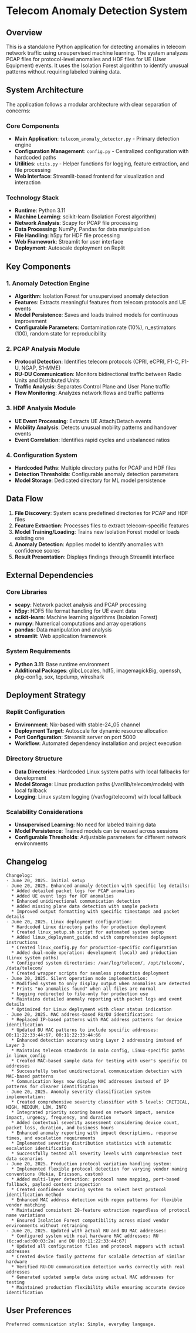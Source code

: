 # Telecom Anomaly Detection System

## Overview

This is a standalone Python application for detecting anomalies in telecom network traffic using unsupervised machine learning. The system analyzes PCAP files for protocol-level anomalies and HDF files for UE (User Equipment) events. It uses the Isolation Forest algorithm to identify unusual patterns without requiring labeled training data.

## System Architecture

The application follows a modular architecture with clear separation of concerns:

### Core Components
- **Main Application**: `telecom_anomaly_detector.py` - Primary detection engine
- **Configuration Management**: `config.py` - Centralized configuration with hardcoded paths
- **Utilities**: `utils.py` - Helper functions for logging, feature extraction, and file processing
- **Web Interface**: Streamlit-based frontend for visualization and interaction

### Technology Stack
- **Runtime**: Python 3.11
- **Machine Learning**: scikit-learn (Isolation Forest algorithm)
- **Network Analysis**: Scapy for PCAP file processing
- **Data Processing**: NumPy, Pandas for data manipulation
- **File Handling**: h5py for HDF file processing
- **Web Framework**: Streamlit for user interface
- **Deployment**: Autoscale deployment on Replit

## Key Components

### 1. Anomaly Detection Engine
- **Algorithm**: Isolation Forest for unsupervised anomaly detection
- **Features**: Extracts meaningful features from telecom protocols and UE events
- **Model Persistence**: Saves and loads trained models for continuous improvement
- **Configurable Parameters**: Contamination rate (10%), n_estimators (100), random state for reproducibility

### 2. PCAP Analysis Module
- **Protocol Detection**: Identifies telecom protocols (CPRI, eCPRI, F1-C, F1-U, NGAP, S1-MME)
- **RU-DU Communication**: Monitors bidirectional traffic between Radio Units and Distributed Units
- **Traffic Analysis**: Separates Control Plane and User Plane traffic
- **Flow Monitoring**: Analyzes network flows and traffic patterns

### 3. HDF Analysis Module
- **UE Event Processing**: Extracts UE Attach/Detach events
- **Mobility Analysis**: Detects unusual mobility patterns and handover events
- **Event Correlation**: Identifies rapid cycles and unbalanced ratios

### 4. Configuration System
- **Hardcoded Paths**: Multiple directory paths for PCAP and HDF files
- **Detection Thresholds**: Configurable anomaly detection parameters
- **Model Storage**: Dedicated directory for ML model persistence

## Data Flow

1. **File Discovery**: System scans predefined directories for PCAP and HDF files
2. **Feature Extraction**: Processes files to extract telecom-specific features
3. **Model Training/Loading**: Trains new Isolation Forest model or loads existing one
4. **Anomaly Detection**: Applies model to identify anomalies with confidence scores
5. **Result Presentation**: Displays findings through Streamlit interface

## External Dependencies

### Core Libraries
- **scapy**: Network packet analysis and PCAP processing
- **h5py**: HDF5 file format handling for UE event data
- **scikit-learn**: Machine learning algorithms (Isolation Forest)
- **numpy**: Numerical computations and array operations
- **pandas**: Data manipulation and analysis
- **streamlit**: Web application framework

### System Requirements
- **Python 3.11**: Base runtime environment
- **Additional Packages**: glibcLocales, hdf5, imagemagickBig, openssh, pkg-config, sox, tcpdump, wireshark

## Deployment Strategy

### Replit Configuration
- **Environment**: Nix-based with stable-24_05 channel
- **Deployment Target**: Autoscale for dynamic resource allocation
- **Port Configuration**: Streamlit server on port 5000
- **Workflow**: Automated dependency installation and project execution

### Directory Structure
- **Data Directories**: Hardcoded Linux system paths with local fallbacks for development
- **Model Storage**: Linux production paths (/var/lib/telecom/models) with local fallback
- **Logging**: Linux system logging (/var/log/telecom/) with local fallback

### Scalability Considerations
- **Unsupervised Learning**: No need for labeled training data
- **Model Persistence**: Trained models can be reused across sessions
- **Configurable Thresholds**: Adjustable parameters for different network environments

## Changelog

```
Changelog:
- June 20, 2025. Initial setup
- June 20, 2025. Enhanced anomaly detection with specific log details:
  * Added detailed packet logs for PCAP anomalies
  * Added UE event logs for HDF anomalies  
  * Enhanced unidirectional communication detection
  * Added missing plane data detection with sample packets
  * Improved output formatting with specific timestamps and packet details
- June 20, 2025. Linux deployment configuration:
  * Hardcoded Linux directory paths for production deployment
  * Created linux_setup.sh script for automated system setup
  * Added linux_deployment_guide.md with comprehensive deployment instructions
  * Created linux_config.py for production-specific configuration
  * Added dual-mode operation: development (local) and production (Linux system paths)
  * Configured system directories: /var/log/telecom/, /opt/telecom/, /data/telecom/
  * Created wrapper scripts for seamless production deployment
- June 20, 2025. Silent operation mode implementation:
  * Modified system to only display output when anomalies are detected
  * Prints "no anomalies found" when all files are normal
  * Logging redirected to file-only for production use
  * Maintains detailed anomaly reporting with packet logs and event details
  * Optimized for Linux deployment with clear status indication
- June 20, 2025. MAC address-based RU/DU identification:
  * Replaced IP-based patterns with MAC address patterns for device identification
  * Updated DU MAC patterns to include specific addresses: 00:11:22:33:44:67, 00:11:22:33:44:66
  * Enhanced detection accuracy using Layer 2 addressing instead of Layer 3
  * Maintains telecom standards in main config, Linux-specific paths in linux_config
  * Created MAC-based sample data for testing with user's specific DU addresses
  * Successfully tested unidirectional communication detection with MAC-based patterns
  * Communication keys now display MAC addresses instead of IP patterns for clearer identification
- June 20, 2025. Anomaly severity classification system implementation:
  * Created comprehensive severity classifier with 5 levels: CRITICAL, HIGH, MEDIUM, LOW, INFO
  * Integrated priority scoring based on network impact, service impact, urgency, frequency, and duration
  * Added contextual severity assessment considering device count, packet loss, duration, and business hours
  * Enhanced anomaly reporting with impact descriptions, response times, and escalation requirements
  * Implemented severity distribution statistics with automatic escalation identification
  * Successfully tested all severity levels with comprehensive test data scenarios
- June 20, 2025. Production protocol variation handling system:
  * Implemented flexible protocol detection for varying vendor naming conventions (Nokia, Ericsson, custom)
  * Added multi-layer detection: protocol name mapping, port-based fallback, payload content inspection
  * Created confidence scoring system to select best protocol identification method
  * Enhanced MAC address detection with regex patterns for flexible vendor matching
  * Maintained consistent 28-feature extraction regardless of protocol name variations
  * Ensured Isolation Forest compatibility across mixed vendor environments without retraining
- June 20, 2025. Updated with actual RU and DU MAC addresses:
  * Configured system with real hardware MAC addresses: RU (6c:ad:ad:00:03:2a) and DU (00:11:22:33:44:67)
  * Updated all configuration files and protocol mappers with actual addresses
  * Created device family patterns for scalable detection of similar hardware
  * Verified RU-DU communication detection works correctly with real addresses
  * Generated updated sample data using actual MAC addresses for testing
  * Maintained production flexibility while ensuring accurate device identification
```

## User Preferences

```
Preferred communication style: Simple, everyday language.
```